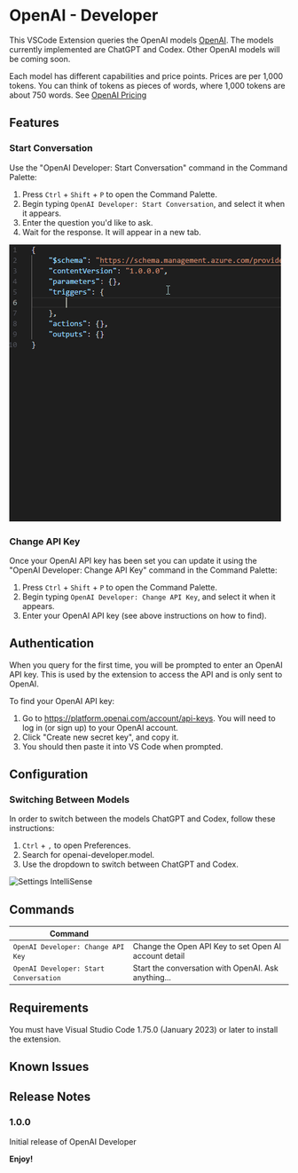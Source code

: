 # OpenAI - Developer

This VSCode Extension queries the OpenAI models [OpenAI](https://openai.com/blog). The models currently implemented are ChatGPT and Codex. Other OpenAI models will be coming soon.

Each model has different capabilities and price points. Prices are per 1,000 tokens. You can think of tokens as pieces of words, where 1,000 tokens are about 750 words. See [OpenAI Pricing](https://openai.com/pricing)

## Features

### Start Conversation

Use the "OpenAI Developer: Start Conversation" command in the Command Palette:

1. Press `Ctrl` + `Shift` + `P` to open the Command Palette.
2. Begin typing `OpenAI Developer: Start Conversation`, and select it when it appears.
3. Enter the question you'd like to ask.
4. Wait for the response. It will appear in a new tab.

![Recurrence trigger IntelliSense](https://raw.githubusercontent.com/microsoft/vscode-azurelogicapps/main/resources/recurrence-trigger.gif)

### Change API Key

Once your OpenAI API key has been set you can update it using the "OpenAI Developer: Change API Key" command in the Command Palette:

1. Press `Ctrl` + `Shift` + `P` to open the Command Palette.
2. Begin typing `OpenAI Developer: Change API Key`, and select it when it appears.
3. Enter your OpenAI API key (see above instructions on how to find).

## Authentication

When you query for the first time, you will be prompted to enter an OpenAI API key. This is used by the extension to access the API and is only sent to OpenAI.

To find your OpenAI API key:

1. Go to https://platform.openai.com/account/api-keys. You will need to log in (or sign up) to your OpenAI account.
2. Click "Create new secret key", and copy it.
3. You should then paste it into VS Code when prompted.

## Configuration

### Switching Between Models

In order to switch between the models ChatGPT and Codex, follow these instructions:

1. `Ctrl` + `,` to open Preferences.
2. Search for openai-developer.model.
3. Use the dropdown to switch between ChatGPT and Codex.

![Settings IntelliSense](https://github.com/mrsahugit/openai-developer/blob/7c5f35f33608bf1433b2e59cedd4d43a76f9da81/resources/settings.png)

## Commands

| Command                                               |                                                                |
| ----------------------------------------------------- | -------------------------------------------------------------- |
| `OpenAI Developer: Change API Key`                    | Change the Open API Key to set Open AI account detail          |
| `OpenAI Developer: Start Conversation`                | Start the conversation with OpenAI. Ask anything...            |

## Requirements

You must have Visual Studio Code 1.75.0 (January 2023) or later to install the extension.

## Known Issues

## Release Notes

### 1.0.0

Initial release of OpenAI Developer

**Enjoy!**
